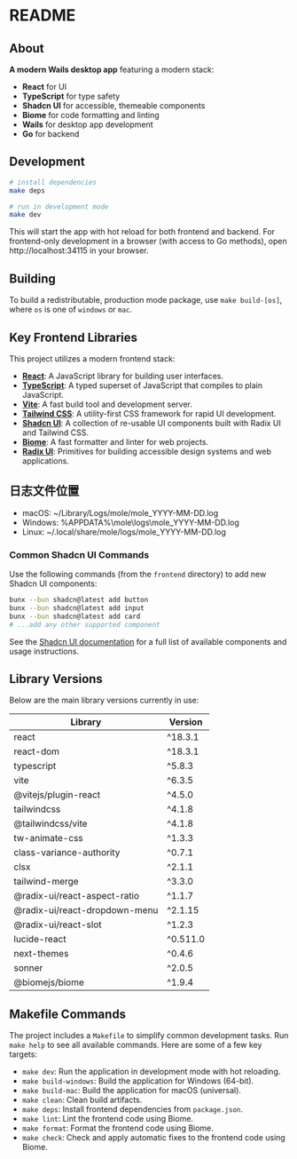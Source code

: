 # README

## About

**A modern Wails desktop app** featuring a modern stack:
- **React** for UI
- **TypeScript** for type safety
- **Shadcn UI** for accessible, themeable components
- **Biome** for code formatting and linting
- **Wails** for desktop app development
- **Go** for backend


## Development


```sh
# install dependencies
make deps

# run in development mode
make dev
```

This will start the app with hot reload for both frontend and backend. For frontend-only development in a browser (with access to Go methods), open http://localhost:34115 in your browser.

## Building

To build a redistributable, production mode package, use `make build-[os]`, where `os` is one of `windows` or `mac`.

## Key Frontend Libraries

This project utilizes a modern frontend stack:

- [**React**](https://react.dev/): A JavaScript library for building user interfaces.
- [**TypeScript**](https://www.typescriptlang.org/): A typed superset of JavaScript that compiles to plain JavaScript.
- [**Vite**](https://vitejs.dev/): A fast build tool and development server.
- [**Tailwind CSS**](https://tailwindcss.com/): A utility-first CSS framework for rapid UI development.
- [**Shadcn UI**](https://ui.shadcn.com/): A collection of re-usable UI components built with Radix UI and Tailwind CSS.
- [**Biome**](https://biomejs.dev/): A fast formatter and linter for web projects.
- [**Radix UI**](https://www.radix-ui.com/): Primitives for building accessible design systems and web applications.


## 日志文件位置
- macOS: ~/Library/Logs/mole/mole_YYYY-MM-DD.log
- Windows: %APPDATA%\mole\logs\mole_YYYY-MM-DD.log
- Linux: ~/.local/share/mole/logs/mole_YYYY-MM-DD.log

### Common Shadcn UI Commands

Use the following commands (from the `frontend` directory) to add new Shadcn UI components:

```sh
bunx --bun shadcn@latest add button
bunx --bun shadcn@latest add input
bunx --bun shadcn@latest add card
# ...add any other supported component
```

See the [Shadcn UI documentation](https://ui.shadcn.com/docs/components) for a full list of available components and usage instructions.

## Library Versions

Below are the main library versions currently in use:

| Library                          | Version    |
| -------------------------------- | ---------- |
| react                            | ^18.3.1    |
| react-dom                        | ^18.3.1    |
| typescript                       | ^5.8.3     |
| vite                             | ^6.3.5     |
| @vitejs/plugin-react             | ^4.5.0     |
| tailwindcss                      | ^4.1.8     |
| @tailwindcss/vite                | ^4.1.8     |
| tw-animate-css                   | ^1.3.3     |
| class-variance-authority         | ^0.7.1     |
| clsx                             | ^2.1.1     |
| tailwind-merge                   | ^3.3.0     |
| @radix-ui/react-aspect-ratio     | ^1.1.7     |
| @radix-ui/react-dropdown-menu    | ^2.1.15    |
| @radix-ui/react-slot             | ^1.2.3     |
| lucide-react                     | ^0.511.0   |
| next-themes                      | ^0.4.6     |
| sonner                           | ^2.0.5     |
| @biomejs/biome                   | ^1.9.4     |


## Makefile Commands

The project includes a `Makefile` to simplify common development tasks. Run `make help` to see all available commands. Here are some of a few key targets:

- `make dev`: Run the application in development mode with hot reloading.
- `make build-windows`: Build the application for Windows (64-bit).
- `make build-mac`: Build the application for macOS (universal).
- `make clean`: Clean build artifacts.
- `make deps`: Install frontend dependencies from `package.json`.
- `make lint`: Lint the frontend code using Biome.
- `make format`: Format the frontend code using Biome.
- `make check`: Check and apply automatic fixes to the frontend code using Biome.